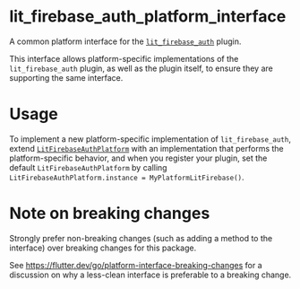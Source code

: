 # lit_firebase_auth_platform_interface

A common platform interface for the [`lit_firebase_auth`][1] plugin.

This interface allows platform-specific implementations of the `lit_firebase_auth` plugin, as well as the plugin itself, to ensure they are supporting the same interface.

# Usage

To implement a new platform-specific implementation of `lit_firebase_auth`, extend
[`LitFirebaseAuthPlatform`][2] with an implementation that performs the
platform-specific behavior, and when you register your plugin, set the default
`LitFirebaseAuthPlatform` by calling
`LitFirebaseAuthPlatform.instance = MyPlatformLitFirebase()`.

# Note on breaking changes

Strongly prefer non-breaking changes (such as adding a method to the interface)
over breaking changes for this package.

See https://flutter.dev/go/platform-interface-breaking-changes for a discussion
on why a less-clean interface is preferable to a breaking change.

[1]: ../lit_firebase_auth
[2]: lib/url_launcher_platform_interface.dart